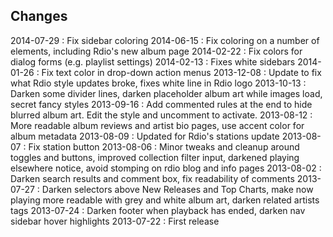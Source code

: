 Changes
-------

2014-07-29 : Fix sidebar coloring
2014-06-15 : Fix coloring on a number of elements, including Rdio's new album page
2014-02-22 : Fix colors for dialog forms (e.g. playlist settings)
2014-02-13 : Fixes white sidebars
2014-01-26 : Fix text color in drop-down action menus
2013-12-08 : Update to fix what Rdio style updates broke, fixes white line in Rdio logo
2013-10-13 : Darken some divider lines, darken placeholder album art while images load, secret fancy styles
2013-09-16 : Add commented rules at the end to hide blurred album art. Edit the style and uncomment to activate.
2013-08-12 : More readable album reviews and artist bio pages, use accent color for album metadata
2013-08-09 : Updated for Rdio's stations update
2013-08-07 : Fix station button
2013-08-06 : Minor tweaks and cleanup around toggles and buttons, improved collection filter input, darkened playing elsewhere notice, avoid stomping on rdio blog and info pages
2013-08-02 : Darken search results and comment box, fix readability of comments
2013-07-27 : Darken selectors above New Releases and Top Charts, make now playing more readable with grey and white album art, darken related artists tags
2013-07-24 : Darken footer when playback has ended, darken nav sidebar hover highlights
2013-07-22 : First release
